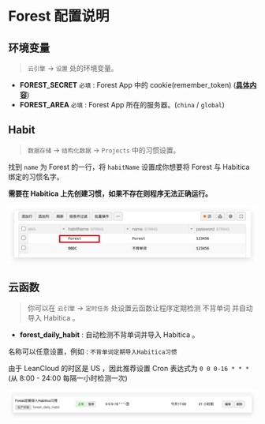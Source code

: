 # Forest 配置说明

## 环境变量

> `云引擎` ->  `设置` 处的环境变量。

* **FOREST_SECRET** `必填` : Forest App 中的 cookie(remember_token) ([**具体内容**](get-forest-cookie.md))
* **FOREST_AREA** `必填` : Forest App 所在的服务器。(`china` / `global`)


## Habit

> `数据存储` -> `结构化数据` -> `Projects` 中的习惯设置。

找到 `name` 为 Forest 的一行，将 `habitName` 设置成你想要将 Forest 与 Habitica 绑定的习惯名字。

**需要在 Habitica 上先创建习惯，如果不存在则程序无法正确运行。**

![-w831](media/16402494467779.jpg)



## 云函数

> 你可以在 `云引擎` -> `定时任务` 处设置云函数让程序定期检测 不背单词 并自动导入 Habitica 。

* **forest_daily_habit** : 自动检测不背单词并导入 Habitica 。

名称可以任意设置，例如 : `不背单词定期导入Habitica习惯`

由于 LeanCloud 的时区是 US ，因此推荐设置 Cron 表达式为 `0 0 0-16 * * *` (从 8:00 - 24:00 每隔一小时检测一次)

![-w1028](media/16402493867566.jpg)

